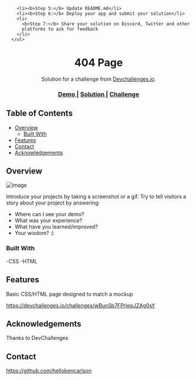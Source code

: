 
        <li><b>Step 5:</b> Update README.md</li>
        <li><b>Step 6:</b> Deploy your app and submit your solution</li>
        <li>
          <b>Step 7:</b> Share your solution on Discord, Twitter and other
          platforms to ask for feedback
        </li>
      </ul>


<h1 align="center">404 Page</h1>

<div align="center">
   Solution for a challenge from  <a href="http://devchallenges.io" target="_blank">Devchallenges.io</a>.
</div>

<div align="center">
  <h3>
    <a href="https://{your-demo-link.your-domain}">
      Demo
    </a>
    <span> | </span>
    <a href="https://{your-url-to-the-solution}">
      Solution
    </a>
    <span> | </span>
    <a href="https://devchallenges.io/challenges/wBunSb7FPrIepJZAg0sY">
      Challenge
    </a>
  </h3>
</div>

<!-- TABLE OF CONTENTS -->

## Table of Contents

- [Overview](#overview)
  - [Built With](#built-with)
- [Features](#features)
- [Contact](#contact)
- [Acknowledgements](#acknowledgements)

<!-- OVERVIEW -->

## Overview

![image](https://user-images.githubusercontent.com/24322300/124329488-81bab000-db59-11eb-8e20-60d2e95b5a24.png)


Introduce your projects by taking a screenshot or a gif. Try to tell visitors a story about your project by answering:

- Where can I see your demo?
- What was your experience?
- What have you learned/improved?
- Your wisdom? :)

### Built With

-CSS
-HTML

## Features

Basic CSS/HTML page designed to match a mockup 

https://devchallenges.io/challenges/wBunSb7FPrIepJZAg0sY 

## Acknowledgements

Thanks to DevChallenges

## Contact

https://github.com/hellobencarlson 
